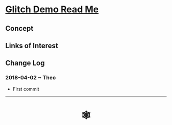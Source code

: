 <span style=display:none; >[You are now in a GitHub source code view - click this link to view Read Me file as a web page]( http://www.ladybug.tools/spider/#cookbook/solar-studies/glitch-demo/README.md "View file as a web page." ) </span>


# [Glitch Demo Read Me]( #cookbook/solar-studies/README.md )


<!--
<iframe src=http://www.ladybug.tools/spider/cookbook/templates/cookbook-template-threejs-hamburger.html width=100% height=600px ></iframe>
_txt_
<span style="display: none" >Iframes are not viewable in GitHub source code view</span>

## Full Screen: []( http://www.ladybug.tools/spider/#cookbook/solar-studies/glitch-demo/glitch-demo.html )

-->

## Concept


## Links of Interest


## Change Log

### 2018-04-02 ~ Theo

* First commit

***

# <center title="hello!" ><a href=javascript:window.scrollTo(0,0); style=text-decoration:none; > &#x1f578; </a></center>

